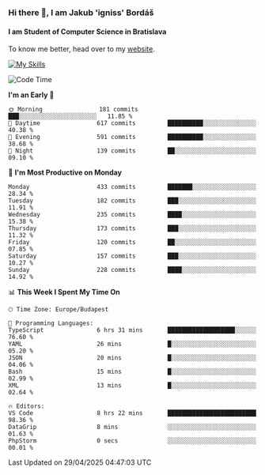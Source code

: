 ### Hi there 👋, I am Jakub 'igniss' Bordáš

#### I am Student of Computer Science in Bratislava
To know me better, head over to my [website](https://bordas.sk).

[![My Skills](https://skillicons.dev/icons?i=js,typescript,html,css,figma,svelte,vue,next,postgresql,nest,express,nodejs)](https://bordas.sk)


<!--START_SECTION:waka-->
![Code Time](http://img.shields.io/badge/Code%20Time-1%2C862%20hrs%2044%20mins-blue)

**I'm an Early 🐤** 

```text
🌞 Morning                181 commits         ███░░░░░░░░░░░░░░░░░░░░░░   11.85 % 
🌆 Daytime                617 commits         ██████████░░░░░░░░░░░░░░░   40.38 % 
🌃 Evening                591 commits         ██████████░░░░░░░░░░░░░░░   38.68 % 
🌙 Night                  139 commits         ██░░░░░░░░░░░░░░░░░░░░░░░   09.10 % 
```
📅 **I'm Most Productive on Monday** 

```text
Monday                   433 commits         ███████░░░░░░░░░░░░░░░░░░   28.34 % 
Tuesday                  182 commits         ███░░░░░░░░░░░░░░░░░░░░░░   11.91 % 
Wednesday                235 commits         ████░░░░░░░░░░░░░░░░░░░░░   15.38 % 
Thursday                 173 commits         ███░░░░░░░░░░░░░░░░░░░░░░   11.32 % 
Friday                   120 commits         ██░░░░░░░░░░░░░░░░░░░░░░░   07.85 % 
Saturday                 157 commits         ███░░░░░░░░░░░░░░░░░░░░░░   10.27 % 
Sunday                   228 commits         ████░░░░░░░░░░░░░░░░░░░░░   14.92 % 
```


📊 **This Week I Spent My Time On** 

```text
🕑︎ Time Zone: Europe/Budapest

💬 Programming Languages: 
TypeScript               6 hrs 31 mins       ███████████████████░░░░░░   76.60 % 
YAML                     26 mins             █░░░░░░░░░░░░░░░░░░░░░░░░   05.20 % 
JSON                     20 mins             █░░░░░░░░░░░░░░░░░░░░░░░░   04.06 % 
Bash                     15 mins             █░░░░░░░░░░░░░░░░░░░░░░░░   02.99 % 
XML                      13 mins             █░░░░░░░░░░░░░░░░░░░░░░░░   02.64 % 

🔥 Editors: 
VS Code                  8 hrs 22 mins       █████████████████████████   98.36 % 
DataGrip                 8 mins              ░░░░░░░░░░░░░░░░░░░░░░░░░   01.63 % 
PhpStorm                 0 secs              ░░░░░░░░░░░░░░░░░░░░░░░░░   00.01 % 
```


 Last Updated on 29/04/2025 04:47:03 UTC
<!--END_SECTION:waka-->
